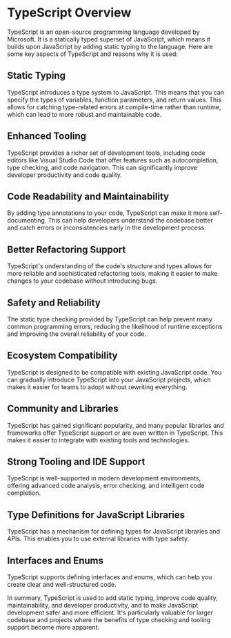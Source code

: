 # TypeScript Overview

TypeScript is an open-source programming language developed by Microsoft. It is a statically typed superset of JavaScript, which means it builds upon JavaScript by adding static typing to the language. Here are some key aspects of TypeScript and reasons why it is used:

## Static Typing

TypeScript introduces a type system to JavaScript. This means that you can specify the types of variables, function parameters, and return values. This allows for catching type-related errors at compile-time rather than runtime, which can lead to more robust and maintainable code.

## Enhanced Tooling

TypeScript provides a richer set of development tools, including code editors like Visual Studio Code that offer features such as autocompletion, type checking, and code navigation. This can significantly improve developer productivity and code quality.

## Code Readability and Maintainability

By adding type annotations to your code, TypeScript can make it more self-documenting. This can help developers understand the codebase better and catch errors or inconsistencies early in the development process.

## Better Refactoring Support

TypeScript's understanding of the code's structure and types allows for more reliable and sophisticated refactoring tools, making it easier to make changes to your codebase without introducing bugs.

## Safety and Reliability

The static type checking provided by TypeScript can help prevent many common programming errors, reducing the likelihood of runtime exceptions and improving the overall reliability of your code.

## Ecosystem Compatibility

TypeScript is designed to be compatible with existing JavaScript code. You can gradually introduce TypeScript into your JavaScript projects, which makes it easier for teams to adopt without rewriting everything.

## Community and Libraries

TypeScript has gained significant popularity, and many popular libraries and frameworks offer TypeScript support or are even written in TypeScript. This makes it easier to integrate with existing tools and technologies.

## Strong Tooling and IDE Support

TypeScript is well-supported in modern development environments, offering advanced code analysis, error checking, and intelligent code completion.

## Type Definitions for JavaScript Libraries

TypeScript has a mechanism for defining types for JavaScript libraries and APIs. This enables you to use external libraries with type safety.

## Interfaces and Enums

TypeScript supports defining interfaces and enums, which can help you create clear and well-structured code.

In summary, TypeScript is used to add static typing, improve code quality, maintainability, and developer productivity, and to make JavaScript development safer and more efficient. It's particularly valuable for larger codebase and projects where the benefits of type checking and tooling support become more apparent.
